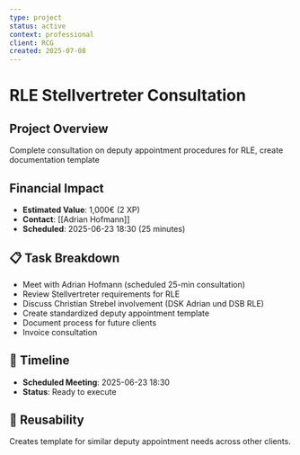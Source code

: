 ```yaml
---
type: project
status: active
context: professional
client: RCG
created: 2025-07-08
---
```



# RLE Stellvertreter Consultation

## Project Overview
Complete consultation on deputy appointment procedures for RLE, create documentation template

## Financial Impact
- **Estimated Value**: 1,000€ (2 XP)
- **Contact**: [[Adrian Hofmann]]
- **Scheduled**: 2025-06-23 18:30 (25 minutes)

## 📋 Task Breakdown
- Meet with Adrian Hofmann (scheduled 25-min consultation)
- Review Stellvertreter requirements for RLE
- Discuss Christian Strebel involvement (DSK Adrian und DSB RLE)
- Create standardized deputy appointment template
- Document process for future clients
- Invoice consultation

## 📅 Timeline
- **Scheduled Meeting**: 2025-06-23 18:30
- **Status**: Ready to execute

## 🔄 Reusability
Creates template for similar deputy appointment needs across other clients.